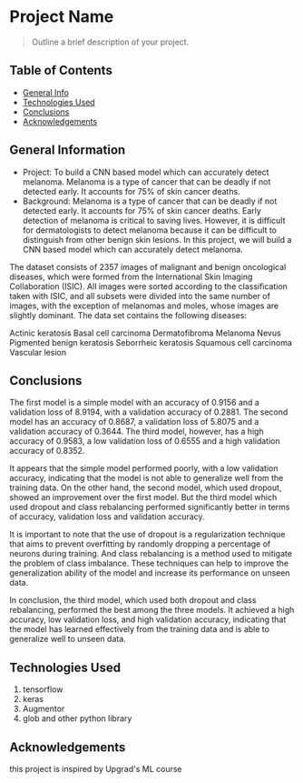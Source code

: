 # Project Name
> Outline a brief description of your project.


## Table of Contents
* [General Info](#general-information)
* [Technologies Used](#technologies-used)
* [Conclusions](#conclusions)
* [Acknowledgements](#acknowledgements)

<!-- You can include any other section that is pertinent to your problem -->

## General Information
- Project: To build a CNN based model which can accurately detect melanoma. Melanoma is a type of cancer that can be deadly if not detected early. It accounts for 75% of skin cancer deaths.
- Background: Melanoma is a type of cancer that can be deadly if not detected early. It accounts for 75% of skin cancer deaths. Early detection of melanoma is critical to saving lives. However, it is difficult for dermatologists to detect melanoma because it can be difficult to distinguish from other benign skin lesions. In this project, we will build a CNN based model which can accurately detect melanoma.

The dataset consists of 2357 images of malignant and benign oncological diseases, which were formed from the International Skin Imaging Collaboration (ISIC). All images were sorted according to the classification taken with ISIC, and all subsets were divided into the same number of images, with the exception of melanomas and moles, whose images are slightly dominant. The data set contains the following diseases:

Actinic keratosis
Basal cell carcinoma
Dermatofibroma
Melanoma
Nevus
Pigmented benign keratosis
Seborrheic keratosis
Squamous cell carcinoma
Vascular lesion

## Conclusions
The first model is a simple model with an accuracy of 0.9156 and a validation loss of 8.9194, with a validation accuracy of 0.2881. The second model has an accuracy of 0.8687, a validation loss of 5.8075 and a validation accuracy of 0.3644. The third model, however, has a high accuracy of 0.9583, a low validation loss of 0.6555 and a high validation accuracy of 0.8352.

It appears that the simple model performed poorly, with a low validation accuracy, indicating that the model is not able to generalize well from the training data. On the other hand, the second model, which used dropout, showed an improvement over the first model. But the third model which used dropout and class rebalancing performed significantly better in terms of accuracy, validation loss and validation accuracy.

It is important to note that the use of dropout is a regularization technique that aims to prevent overfitting by randomly dropping a percentage of neurons during training. And class rebalancing is a method used to mitigate the problem of class imbalance. These techniques can help to improve the generalization ability of the model and increase its performance on unseen data.

In conclusion, the third model, which used both dropout and class rebalancing, performed the best among the three models. It achieved a high accuracy, low validation loss, and high validation accuracy, indicating that the model has learned effectively from the training data and is able to generalize well to unseen data.

<!-- You don't have to answer all the questions - just the ones relevant to your project. -->


## Technologies Used
1. tensorflow
2. keras
3. Augmentor
4. glob and other python library
<!-- As the libraries versions keep on changing, it is recommended to mention the version of library used in this project -->

## Acknowledgements
this project is inspired by Upgrad's ML course
